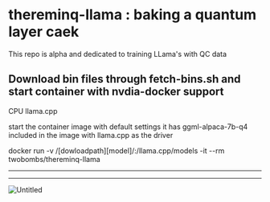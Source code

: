 # thereminq-llama : baking a quantum layer caek
This repo is alpha and dedicated to training LLama's with QC data

Download bin files through fetch-bins.sh and start container with nvdia-docker support
--------

CPU llama.cpp

start the container image with default settings it has ggml-alpaca-7b-q4 included in the image with llama.cpp as the driver

docker run -v /[dowloadpath][model]/:/llama.cpp/models -it --rm twobombs/thereminq-llama

--------



--------
![Untitled](https://user-images.githubusercontent.com/12692227/232248160-f4c2a3aa-fd19-4b62-b6f2-532ec44ca0e3.png)
